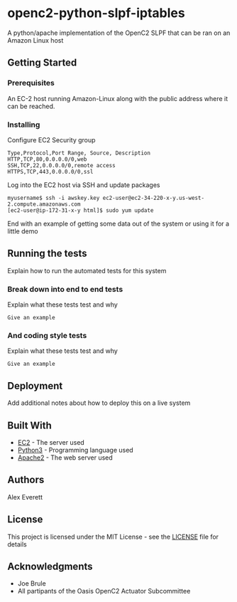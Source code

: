# openc2-python-slpf-iptables
A python/apache implementation of the OpenC2 SLPF that can be ran on an Amazon Linux host

## Getting Started

### Prerequisites

An EC-2 host running Amazon-Linux along with the public address where it can be reached.

### Installing
Configure EC2 Security group

```
Type,Protocol,Port Range, Source, Description
HTTP,TCP,80,0.0.0.0/0,web
SSH,TCP,22,0.0.0.0/0,remote access
HTTPS,TCP,443,0.0.0.0/0,ssl
```

Log into the EC2 host via SSH and update packages

```
myusername$ ssh -i awskey.key ec2-user@ec2-34-220-x-y.us-west-2.compute.amazonaws.com
[ec2-user@ip-172-31-x-y html]$ sudo yum update
```

End with an example of getting some data out of the system or using it for a little demo

## Running the tests

Explain how to run the automated tests for this system

### Break down into end to end tests

Explain what these tests test and why

```
Give an example
```

### And coding style tests

Explain what these tests test and why

```
Give an example
```

## Deployment

Add additional notes about how to deploy this on a live system

## Built With

* [EC2](http://aws.amazon.com/) - The server used
* [Python3](https://www.python.org/) - Programming language used
* [Apache2](https://www.apache.org) - The web server used


## Authors
Alex Everett

## License

This project is licensed under the MIT License - see the [LICENSE](LICENSE.md) file for details

## Acknowledgments

* Joe Brule
* All partipants of the Oasis OpenC2 Actuator Subcommittee
